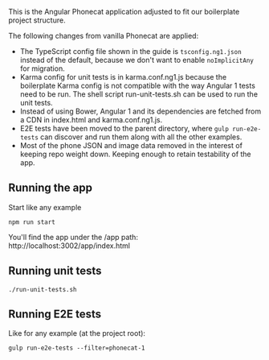This is the Angular Phonecat application adjusted to fit our boilerplate project
structure.

The following changes from vanilla Phonecat are applied:

* The TypeScript config file shown in the guide is `tsconfig.ng1.json` instead
  of the default, because we don't want to enable `noImplicitAny` for migration.
* Karma config for unit tests is in karma.conf.ng1.js because the boilerplate
  Karma config is not compatible with the way Angular 1 tests need to be run.
  The shell script run-unit-tests.sh can be used to run the unit tests.
* Instead of using Bower, Angular 1 and its dependencies are fetched from a CDN
  in index.html and karma.conf.ng1.js.
* E2E tests have been moved to the parent directory, where `gulp run-e2e-tests` can
  discover and run them along with all the other examples.
* Most of the phone JSON and image data removed in the interest of keeping
  repo weight down. Keeping enough to retain testability of the app.

## Running the app

Start like any example

    npm run start

You'll find the app under the /app path: http://localhost:3002/app/index.html

## Running unit tests

    ./run-unit-tests.sh

## Running E2E tests

Like for any example (at the project root):

    gulp run-e2e-tests --filter=phonecat-1
